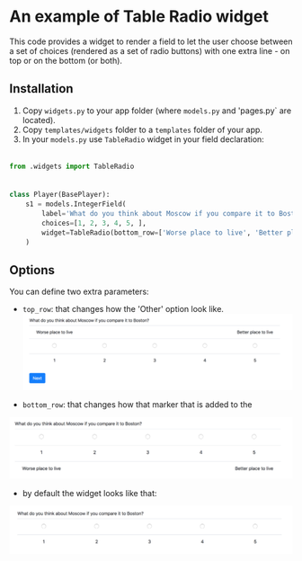 # An example of Table Radio widget

This code provides a widget to render a field to let the user choose between a set 
of choices (rendered as a set of radio buttons) with one extra line - on top or 
on the bottom (or both).



## Installation

1. Copy  `widgets.py` to your app folder (where `models.py` and
'pages.py` are located).
2. Copy `templates/widgets` folder to a `templates` folder of your app.
3. In your `models.py` use `TableRadio` widget in your field declaration:

```python

from .widgets import TableRadio


class Player(BasePlayer):
    s1 = models.IntegerField(
        label='What do you think about Moscow if you compare it to Boston?',
        choices=[1, 2, 3, 4, 5, ],
        widget=TableRadio(bottom_row=['Worse place to live', 'Better place to live '], )
    )
``` 



## Options
You can define two extra parameters:

* `top_row`: that changes how the 'Other' option look like. 
![top_row](./docs/imgs/top_row.png)

* `bottom_row`: that changes how that marker that is added to the
 
![bottom_row](./docs/imgs/bottom_row.png)

* by default the widget looks like that:

![no_rows](./docs/imgs/no_rows.png)

 


